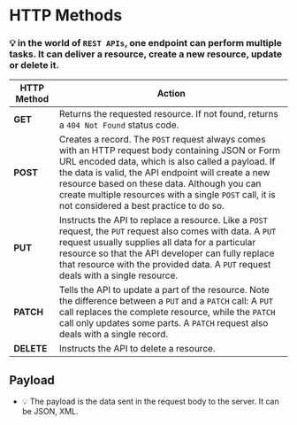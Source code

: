 # HTTP Methods 
### 💡 in the world of `REST APIs`, one endpoint can perform multiple tasks. It can deliver a resource, create a new resource, update or delete it.

| HTTP Method | Action                                                                                                                                                   |
|-------------|----------------------------------------------------------------------------------------------------------------------------------------------------------|
| **GET**     | Returns the requested resource. If not found, returns a `404 Not Found` status code.                                                                    |
| **POST**    | Creates a record. The `POST` request always comes with an HTTP request body containing JSON or Form URL encoded data, which is also called a payload. If the data is valid, the API endpoint will create a new resource based on these data. Although you can create multiple resources with a single `POST` call, it is not considered a best practice to do so. |
| **PUT**     | Instructs the API to replace a resource. Like a `POST` request, the `PUT` request also comes with data. A `PUT` request usually supplies all data for a particular resource so that the API developer can fully replace that resource with the provided data. A `PUT` request deals with a single resource. |
| **PATCH**   | Tells the API to update a part of the resource. Note the difference between a `PUT` and a `PATCH` call: A `PUT` call replaces the complete resource, while the `PATCH` call only updates some parts. A `PATCH` request also deals with a single record. |
| **DELETE**  | Instructs the API to delete a resource.                                                                                                                  |

## Payload
- 💡 The payload is the data sent in the request body to the server. It can be JSON, XML.
